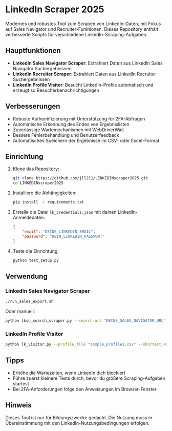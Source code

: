 # LinkedIn Scraper 2025

Modernes und robustes Tool zum Scrapen von LinkedIn-Daten, mit Fokus auf Sales Navigator und Recruiter-Funktionen. Dieses Repository enthält verbesserte Scripts für verschiedene LinkedIn-Scraping-Aufgaben.

## Hauptfunktionen

- **LinkedIn Sales Navigator Scraper**: Extrahiert Daten aus LinkedIn Sales Navigator Suchergebnissen
- **LinkedIn Recruiter Scraper**: Extrahiert Daten aus LinkedIn Recruiter Suchergebnissen
- **LinkedIn Profile Visitor**: Besucht LinkedIn-Profile automatisch und erzeugt so Besucherbenachrichtigungen

## Verbesserungen

- Robuste Authentifizierung mit Unterstützung für 2FA-Abfragen
- Automatische Erkennung des Endes von Ergebnislisten
- Zuverlässige Wartemechanismen mit WebDriverWait
- Bessere Fehlerbehandlung und Benutzerfeedback
- Automatisches Speichern der Ergebnisse im CSV- oder Excel-Format

## Einrichtung

1. Klone das Repository:
   ```bash
   git clone https://github.com/jll211/LINKEDINscraper2025.git
   cd LINKEDINscraper2025
   ```

2. Installiere die Abhängigkeiten:
   ```bash
   pip install -r requirements.txt
   ```

3. Erstelle die Datei `lk_credentials.json` mit deinen LinkedIn-Anmeldedaten:
   ```json
   {
       "email": "DEINE_LINKEDIN_EMAIL",
       "password": "DEIN_LINKEDIN_PASSWORT"
   }
   ```

4. Teste die Einrichtung:
   ```bash
   python test_setup.py
   ```

## Verwendung

### LinkedIn Sales Navigator Scraper

```bash
./run_sales_export.sh
```

Oder manuell:

```bash
python lksn_search_scraper.py --search-url "DEINE_SALES_NAVIGATOR_URL" --start-page 1 --end-page 999
```

### LinkedIn Profile Visitor

```bash
python lk_visitor.py --profile_file "sample_profiles.csv" --shortest_wait_time 5 --longest_wait_time 10
```

## Tipps

- Erhöhe die Wartezeiten, wenn LinkedIn dich blockiert
- Führe zuerst kleinere Tests durch, bevor du größere Scraping-Aufgaben startest
- Bei 2FA-Anforderungen folge den Anweisungen im Browser-Fenster

## Hinweis

Dieses Tool ist nur für Bildungszwecke gedacht. Die Nutzung muss in Übereinstimmung mit den LinkedIn-Nutzungsbedingungen erfolgen.